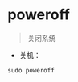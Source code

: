 # poweroff

> 关闭系统

- 关机：

`sudo poweroff`

[#]: contributors: ([王兴宇，Linux 中國]，[克服*]，[Datura stramonium L.])